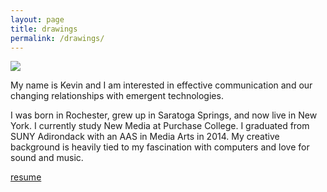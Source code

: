 ```yaml
---
layout: page
title: drawings
permalink: /drawings/
---
```


<!-- <div class="img_row">
  <img class="col two" src="/img/kae.jpg"/>
</div> -->

<img src="{{ site.baseurl }}/img/kae.jpg">


<br>


<!-- <h1>currently.</h1> -->
<!-- <h2>Empowering each other.</h2> -->
<!-- <h3> -->

 <p>

My name is Kevin and I am interested in effective communication and our changing relationships with emergent technologies.</p>

<p>I was born in Rochester, grew up in Saratoga Springs, and now live in New York. I currently study New Media at Purchase College. I graduated from SUNY Adirondack with an AAS in Media Arts in 2014. My creative background is heavily tied to my fascination with computers and love for sound and music.</p>

[resume](http://kevinegbert.com/resume.pdf)
